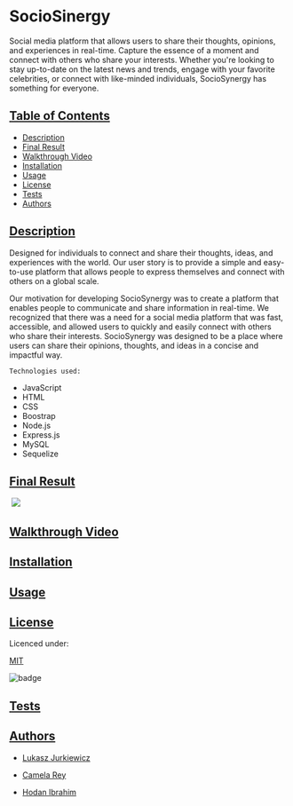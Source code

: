 # SocioSinergy

Social media platform that allows users to share their thoughts, opinions, and experiences in real-time. 
Capture the essence of a moment and connect with others who share your interests.
Whether you're looking to stay up-to-date on the latest news and trends, engage with your favorite celebrities, or connect with like-minded individuals, SocioSynergy has something for everyone.


## [Table of Contents](#table-of-contents)

- [Description](#description)
- [Final Result](#final-result)
- [Walkthrough Video](#walkthrough-video)
- [Installation](#installation)
- [Usage](#usage)
- [License](#license)
- [Tests](#tests)
- [Authors](#contact)

## [Description](#table-of-contents)

Designed for individuals to connect and share their thoughts, ideas, and experiences with the world. Our user story is to provide a simple and easy-to-use platform that allows people to express themselves and connect with others on a global scale.

Our motivation for developing SocioSynergy was to create a platform that enables people to communicate and share information in real-time. We recognized that there was a need for a social media platform that was fast, accessible, and allowed users to quickly and easily connect with others who share their interests. SocioSynergy was designed to be a place where users can share their opinions, thoughts, and ideas in a concise and impactful way.


`Technologies used:`

- JavaScript
- HTML
- CSS
- Boostrap
- Node.js
- Express.js
- MySQL
- Sequelize


## [Final Result](#table-of-contents)

![]()
![](./assets/products.png)

## [Walkthrough Video](#table-of-contents)

[]()

## [Installation](#table-of-contents)



## [Usage](#table-of-contents)



## [License](#table-of-contents)

Licenced under:

[MIT](https://choosealicense.com/licenses/MIT)

![badge](https://img.shields.io/badge/license-MIT-green>)

## [Tests](#table-of-contents)



## [Authors](#table-of-contents)

- [Lukasz Jurkiewicz](https://github.com/Abstynent)

- [Camela Rey](https://github.com/cdrcar)

- [Hodan Ibrahim](https://github.com/Ze7Hu)



